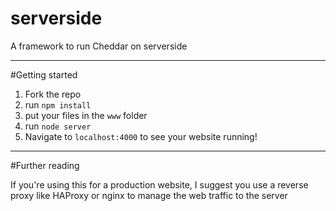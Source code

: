 # serverside
A framework to run Cheddar on serverside

---
#Getting started

 1. Fork the repo
 2. run `npm install`
 3. put your files in the `www` folder
 4. run `node server`
 5. Navigate to `localhost:4000` to see your website running!

---
#Further reading

If you're using this for a production website, I suggest you use a reverse proxy like HAProxy or nginx to manage the web traffic to the server
